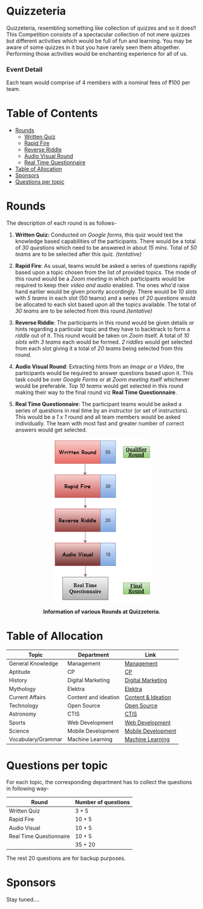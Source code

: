 # Quizzeteria
Quizzeteria, resembling something like collection of quizzes and so it does!! This Competition consists of a spectacular collection of not mere quizzes but different activities which would be full of fun and learning. You may be aware of some quizzes in it but you have rarely seen them altogether. Performing those activities would be enchanting experience for all of us.

### Event Detail
Each team would comprise of 4 members with a nominal fees of ₹100 per team.

# Table of Contents
<!-- vscode-markdown-toc -->
* [Rounds](#rounds)
     * [Written Quiz](#wquiz)
     * [Rapid Fire](#rfire)
     * [Reverse Riddle](#rriddle)
     * [Audio Visual Round](#av)
     * [Real Time Questionnaire](#rquestion)
* [Table of Allocation](#toa)
* [Sponsors](#spons)
* [Questions per topic](#qptopic)

<!-- vscode-markdown-toc-config
    numbering=true
    autoSave=true
    /vscode-markdown-toc-config -->
<!-- /vscode-markdown-toc -->

# <a name="rounds"></a>Rounds
The description of each round is as follows-

1. <a name="wquiz"></a>**Written Quiz:** Conducted on *Google forms*, this quiz would test the knowledge based capabilities of the participants. There would be a total of *30 questions* which need to be answered in about *15 mins*. Total of *50 teams* are to be selected after this quiz. *(tentative)*

2. <a name="rfire"></a>**Rapid Fire**: As usual, teams would be asked a series of questions rapidly based upon a topic chosen from the list of provided topics. The mode of this round would be a *Zoom meeting* in which participants would be required to keep their *video and audio* enabled. The ones who'd raise hand earlier would be given priority accordingly. There would be *10 slots* with *5 teams* in each slot (50 teams) and a series of *20 questions* would be allocated to each slot based upon all the topics available. The total of *30 teams* are to be selected from this round.*(tentative)*

3. <a name="rriddle"></a>**Reverse Riddle**: The participants in this round would be given details or hints regarding a particular topic and they have to backtrack to form a *riddle* out of it. This round would be taken on *Zoom* itself. A total of *10 slots* with *3 teams* each would be formed. *2 riddles* would get selected from each slot giving it a total of *20 teams* being selected from this round.

4. <a name="av"></a>**Audio Visual Round**: Extracting hints from an *Image or a Video*, the participants would be required to answer questions based upon it. This task could be over *Google Forms* or at *Zoom meeting* itself whichever would be preferable. Top *10 teams* would get selected in this round making their way to the final round viz **Real Time Questionnaire**.

5. <a name="rquestion"></a>**Real Time Questionnaire**: The participant teams would be asked a series of questions in real time by an instructor (or set of instructors). This would be a *1 x 1* round and all team members would be asked individually. The team with most fast and greater number of correct answers would get selected.

<div align="center">
<img src="./quizzet.png">
<p ><b>Information of various Rounds at Quizzeteria.</b></p>
</div>

# <a name="toa"></a>Table of Allocation

|Topic| Department| Link|
|----| ----| ----|
|General Knowledge| Management| [Management](https://docs.google.com/document/d/1DSKd2srQ2bsPCFN9r3k72hxGc2fGXSFL9prp7OTgNTU/edit?usp=sharing)|
|Aptitude| CP| [CP](https://docs.google.com/document/d/1uL7mYEHp1xszFHYL-ki7XXLHo0Gc3lvfVfaUNpySpL8/edit?usp=sharing)|
|History| Digital Marketing| [Digital Marketing](https://docs.google.com/document/d/1vSzwRwbOpUGp1RcOMIDWr1UiMOF5UINgZq5KYkh9RuE/edit?usp=sharing)|
|Mythology| Elektra| [Elektra](https://docs.google.com/document/d/1ENJkxrj70kHvJog54b1QhqJdzx6-mHORTpGiih9FDv4/edit?usp=sharing)|
|Current Affairs| Content and ideation| [Content & Ideation](https://docs.google.com/document/d/1AkU6XTUUUZsSCJtB1cLAGDmZuwSAuicMdG6iROQeidE/edit?usp=sharing)|
|Technology| Open Source| [Open Source](https://docs.google.com/document/d/138Dnkbz_-cRh6t9qr82q8GNZzTIgX7kFHYsAIe0BBHY/edit?usp=sharing)|
|Astronomy| CTIS| [CTIS](https://docs.google.com/document/d/1bmCU7gdH6MQfEqNwu-4eaAAZjjdBsV2eW0r1t9Pgdk0/edit?usp=sharing)|
|Sports| Web Development| [Web Development](https://docs.google.com/document/d/1e0mWjI90ImG2R9E8IX8dofQl6L3qL9D94VtR0u-iqLg/edit?usp=sharing)|
|Science| Mobile Development| [Mobile Development](https://docs.google.com/document/d/1H-Ex9ea1PP-m2afyrJL7FckfFCDVgGezPcGE26HkkAA/edit?usp=sharing)|
|Vocabulary/Grammar| Machine Learning| [Machine Learning](https://docs.google.com/document/d/1tr5HxPmEBPtd8CJbuN_pZkkF-gLHE58b_tO3lsuSJQE/edit?usp=sharing)|


# <a name="qptopic"></a>Questions per topic
For each topic, the corresponding department has to collect the questions in following way-

|Round|Number of questions|
|----|----|
|Written Quiz|3 + 5|
|Rapid Fire|10 + 5|
|Audio Visual|10 + 5|
|Real Time Questionnaire|10 + 5|
||35 + 20|

The rest 20 questions are for backup purposes.
# <a name="spons"></a> Sponsors
Stay tuned....
